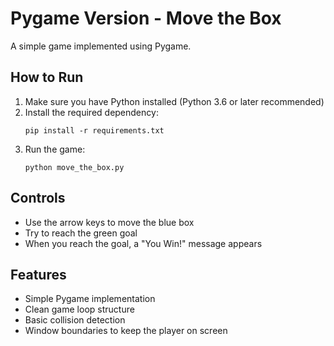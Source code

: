 # Pygame Version - Move the Box

A simple game implemented using Pygame.

## How to Run

1. Make sure you have Python installed (Python 3.6 or later recommended)
2. Install the required dependency:
   ```
   pip install -r requirements.txt
   ```
3. Run the game:
   ```
   python move_the_box.py
   ```

## Controls

- Use the arrow keys to move the blue box
- Try to reach the green goal
- When you reach the goal, a "You Win!" message appears

## Features

- Simple Pygame implementation
- Clean game loop structure
- Basic collision detection
- Window boundaries to keep the player on screen 